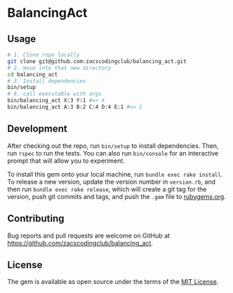 # BalancingAct

## Usage

```bash
# 1. Clone repo locally
git clone git@github.com:zacscodingclub/balancing_act.git
# 2. move into that new directory
cd balancing_act
# 3. Install dependencies
bin/setup
# 4. call executable with args
bin/balancing_act X:3 Y:1 #=> X
bin/balancing_act A:3 B:2 C:4 D:4 E:1 #=> C
```


## Development

After checking out the repo, run `bin/setup` to install dependencies. Then, run `rspec` to run the tests. You can also run `bin/console` for an interactive prompt that will allow you to experiment.

To install this gem onto your local machine, run `bundle exec rake install`. To release a new version, update the version number in `version.rb`, and then run `bundle exec rake release`, which will create a git tag for the version, push git commits and tags, and push the `.gem` file to [rubygems.org](https://rubygems.org).

## Contributing

Bug reports and pull requests are welcome on GitHub at https://github.com/zacscodingclub/balancing_act.

## License

The gem is available as open source under the terms of the [MIT License](https://opensource.org/licenses/MIT).
